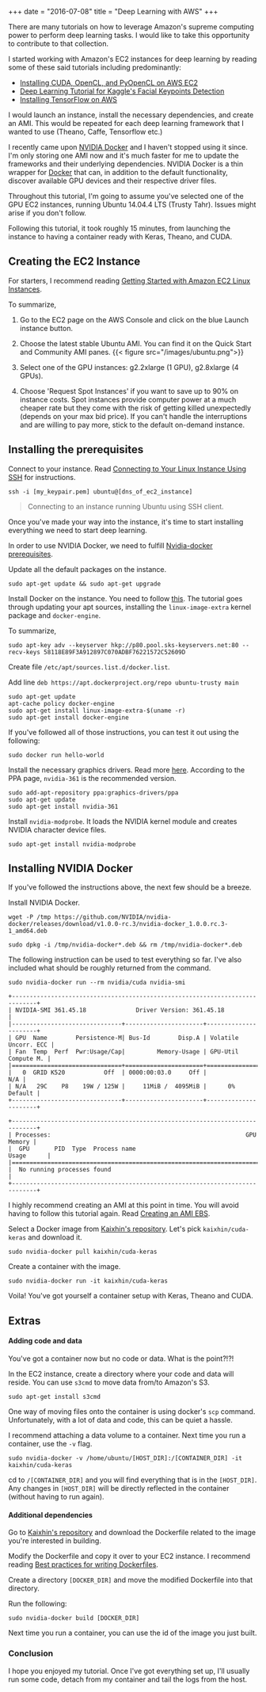+++
date = "2016-07-08"
title = "Deep Learning with AWS"
+++

There are many tutorials on how to leverage Amazon's supreme computing power to perform deep learning tasks. I would like to take this opportunity to contribute to that collection.

I started working with Amazon's EC2 instances for deep learning by reading some of these said tutorials including predominantly:

* [Installing CUDA, OpenCL, and PyOpenCL on AWS EC2](http://vasir.net/blog/opencl/installing-cuda-opencl-pyopencl-on-aws-ec2)
* [Deep Learning Tutorial for Kaggle's Facial Keypoints Detection](https://www.kaggle.com/c/facial-keypoints-detection/details/deep-learning-tutorial)
* [Installing TensorFlow on AWS](https://gist.github.com/erikbern/78ba519b97b440e10640)

I would launch an instance, install the necessary dependencies, and create an AMI. This would be repeated for each deep learning framework that I wanted to use (Theano, Caffe, Tensorflow etc.)

I recently came upon [NVIDIA Docker](https://github.com/NVIDIA/nvidia-docker) and I haven't stopped using it since. I'm only storing one AMI now and it's much faster for me to update the frameworks and their underlying dependencies.
NVIDIA Docker is a thin wrapper for [Docker](https://www.docker.com/what-docker) that can, in addition to the default functionality, discover available GPU devices and their respective driver files.

Throughout this tutorial, I'm going to assume you've selected one of the GPU EC2 instances, running Ubuntu 14.04.4 LTS (Trusty Tahr). Issues might arise if you don't follow.

Following this tutorial, it took roughly 15 minutes, from launching the instance to having a container ready with Keras, Theano, and CUDA.

## **Creating the EC2 Instance**

For starters, I recommend reading [Getting Started with Amazon EC2 Linux Instances](http://docs.aws.amazon.com/AWSEC2/latest/UserGuide/EC2_GetStarted.html).

To summarize,

1. Go to the EC2 page on the AWS Console and click on the blue Launch instance button.

2. Choose the latest stable Ubuntu AMI. You can find it on the Quick Start and Community AMI panes.
{{< figure src="/images/ubuntu.png">}}

3. Select one of the GPU instances: g2.2xlarge (1 GPU), g2.8xlarge (4 GPUs).

4. Choose 'Request Spot Instances' if you want to save up to 90% on instance costs. Spot instances provide computer power at a much cheaper rate but they come with the risk of getting killed unexpectedly (depends on your max bid price). If you can't handle the interruptions and are willing to pay more, stick to the default on-demand instance.

## **Installing the prerequisites**

Connect to your instance. Read [Connecting to Your Linux Instance Using SSH](http://docs.aws.amazon.com/AWSEC2/latest/UserGuide/AccessingInstancesLinux.html) for instructions.
```
ssh -i [my_keypair.pem] ubuntu@[dns_of_ec2_instance]  
```
> Connecting to an instance running Ubuntu using SSH client.

Once you've made your way into the instance, it's time to start installing everything we need to start deep learning.

In order to use NVIDIA Docker, we need to fulfill [Nvidia-docker prerequisites](https://github.com/NVIDIA/nvidia-docker/wiki/Installation#prerequisites).

Update all the default packages on the instance.
```
sudo apt-get update && sudo apt-get upgrade
```

Install Docker on the instance. You need to follow [this](https://docs.docker.com/engine/installation/linux/ubuntulinux/).
The tutorial goes through updating your apt sources, installing the ```linux-image-extra``` kernel package and ```docker-engine```.

To summarize,

```
sudo apt-key adv --keyserver hkp://p80.pool.sks-keyservers.net:80 --recv-keys 58118E89F3A912897C070ADBF76221572C52609D
```

Create file ```/etc/apt/sources.list.d/docker.list```.

Add line ```deb https://apt.dockerproject.org/repo ubuntu-trusty main```

```
sudo apt-get update
apt-cache policy docker-engine
sudo apt-get install linux-image-extra-$(uname -r)
sudo apt-get install docker-engine
```

If you've followed all of those instructions, you can test it out using the following:
```
sudo docker run hello-world
```

Install the necessary graphics drivers. Read more [here](http://www.howtogeek.com/242045/how-to-get-the-latest-nvidia-amd-or-intel-graphics-drivers-on-ubuntu/).
According to the PPA page, ```nvidia-361``` is the recommended version.
```
sudo add-apt-repository ppa:graphics-drivers/ppa
sudo apt-get update
sudo apt-get install nvidia-361
```

Install ```nvidia-modprobe```. It loads the NVIDIA kernel module and creates NVIDIA character device files.
```
sudo apt-get install nvidia-modprobe
```

## **Installing NVIDIA Docker**
If you've followed the instructions above, the next few should be a breeze. 

Install NVIDIA Docker.
```
wget -P /tmp https://github.com/NVIDIA/nvidia-docker/releases/download/v1.0.0-rc.3/nvidia-docker_1.0.0.rc.3-1_amd64.deb

sudo dpkg -i /tmp/nvidia-docker*.deb && rm /tmp/nvidia-docker*.deb
```
The following instruction can be used to test everything so far. I've also included what should be roughly returned from the command.
```
sudo nvidia-docker run --rm nvidia/cuda nvidia-smi

+-----------------------------------------------------------------------------+
| NVIDIA-SMI 361.45.18              Driver Version: 361.45.18                 |
|-------------------------------+----------------------+----------------------+
| GPU  Name        Persistence-M| Bus-Id        Disp.A | Volatile Uncorr. ECC |
| Fan  Temp  Perf  Pwr:Usage/Cap|         Memory-Usage | GPU-Util  Compute M. |
|===============================+======================+======================|
|   0  GRID K520           Off  | 0000:00:03.0     Off |                  N/A |
| N/A   29C    P8    19W / 125W |     11MiB /  4095MiB |      0%      Default |
+-------------------------------+----------------------+----------------------+

+-----------------------------------------------------------------------------+
| Processes:                                                       GPU Memory |
|  GPU       PID  Type  Process name                               Usage      |
|=============================================================================|
|  No running processes found                                                 |
+-----------------------------------------------------------------------------+
```
I highly recommend creating an AMI at this point in time. You will avoid having to follow this tutorial again.
Read [Creating an AMI EBS](http://docs.aws.amazon.com/AWSEC2/latest/UserGuide/creating-an-ami-ebs.html).

Select a Docker image from [Kaixhin's repository](https://hub.docker.com/u/kaixhin/). Let's pick `kaixhin/cuda-keras` and download it.
```
sudo nvidia-docker pull kaixhin/cuda-keras
```

Create a container with the image.
```
sudo nvidia-docker run -it kaixhin/cuda-keras
```

Voila! You've got yourself a container setup with Keras, Theano and CUDA.

## **Extras**
#### Adding code and data
You've got a container now but no code or data. What is the point?!?!

In the EC2 instance, create a directory where your code and data will reside. You can use ```s3cmd``` to move data from/to Amazon's S3.

```
sudo apt-get install s3cmd
```

One way of moving files onto the container is using docker's ```scp``` command. Unfortunately, with a lot of data and code, this can be quiet a hassle.

I recommend attaching a data volume to a container. Next time you run a container, use the `-v` flag.

```
sudo nvidia-docker -v /home/ubuntu/[HOST_DIR]:/[CONTAINER_DIR] -it kaixhin/cuda-keras
```
cd to `/[CONTAINER_DIR]` and you will find everything that is in the `[HOST_DIR]`. Any changes in `[HOST_DIR]` will be directly reflected in the container (without having to run again).

#### Additional dependencies

Go to [Kaixhin's repository](https://hub.docker.com/u/kaixhin/) and download the Dockerfile related to the image you're interested in building.

Modify the Dockerfile and copy it over to your EC2 instance. I recommend reading [Best practices for writing Dockerfiles](https://docs.docker.com/engine/userguide/eng-image/dockerfile_best-practices/).

Create a directory `[DOCKER_DIR]` and move the modified Dockerfile into that directory.

Run the following:

```
sudo nvidia-docker build [DOCKER_DIR]
```

Next time you run a container, you can use the id of the image you just built.

### Conclusion
I hope you enjoyed my tutorial. Once I've got everything set up, I'll usually run some code, detach from my container and tail the logs from the host.

